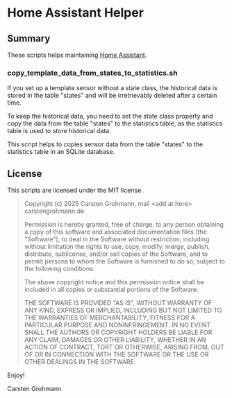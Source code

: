 # Home Assistant Helper

## Summary
These scripts helps maintaining [Home Assistant](https://www.home-assistant.io).

### copy_template_data_from_states_to_statistics.sh

If you set up a template sensor without a state class, the historical
data is stored in the table "states" and will be irretrievably deleted
after a certain time.

To keep the historical data, you need to set the state class property
and copy the data from the table "states" to the statistics table, as the
statistics table is used to store historical data.

This script helps to copies sensor data from the table "states" to the
statistics table in an SQLite database.

## License

This scripts are licensed under the MIT license.

> Copyright (c) 2025 Carsten Grohmann,  mail &lt;add at here&gt; carstengrohmann.de
>
> Permission is hereby granted, free of charge, to any person obtaining a copy of
> this software and associated documentation files (the "Software"), to deal in
> the Software without restriction, including without limitation the rights to
> use, copy, modify, merge, publish, distribute, sublicense, and/or sell copies
> of the Software, and to permit persons to whom the Software is furnished to do
> so, subject to the following conditions:
>
> The above copyright notice and this permission notice shall be included in all
> copies or substantial portions of the Software.
>
> THE SOFTWARE IS PROVIDED "AS IS", WITHOUT WARRANTY OF ANY KIND, EXPRESS OR
> IMPLIED, INCLUDING BUT NOT LIMITED TO THE WARRANTIES OF MERCHANTABILITY,
> FITNESS FOR A PARTICULAR PURPOSE AND NONINFRINGEMENT. IN NO EVENT SHALL THE
> AUTHORS OR COPYRIGHT HOLDERS BE LIABLE FOR ANY CLAIM, DAMAGES OR OTHER
> LIABILITY, WHETHER IN AN ACTION OF CONTRACT, TORT OR OTHERWISE, ARISING FROM,
> OUT OF OR IN CONNECTION WITH THE SOFTWARE OR THE USE OR OTHER DEALINGS IN THE
> SOFTWARE.

Enjoy!

Carsten Grohmann
